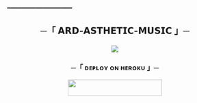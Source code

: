 ━━━━━━━━━━━━━━━━━━


<h2 align="center">
    ─「 𝗔𝗥𝗗-𝗔𝗦𝗧𝗛𝗘𝗧𝗜𝗖-𝗠𝗨𝗦𝗜𝗖 」─

<r align="center"><p src="https://readme-typing-svg.herokuapp.com?color=FF0000&width=420&lines=𝗔𝗥𝗗-𝗔𝗦𝗧𝗛𝗘𝗧𝗜𝗖-𝗠𝗨𝗦𝗜𝗖">

<p align="center">
  <img src="https://telegra.ph/file/c0551793d1de230afd132.jpg">
</p>
<h3 align="center">
    ─「 ᴅᴇᴩʟᴏʏ ᴏɴ ʜᴇʀᴏᴋᴜ 」─

</h3>

<p align="center"><a href="https://dashboard.heroku.com/new?template=https://github.com/ArdNeriw/ARD-ASTHETIC-MUSIC"> <img src="https://img.shields.io/badge/Deploy%20On%20Heroku-bringle?style=for-the-badge&logo=heroku" width="220" height="38.45"/></a></p>
